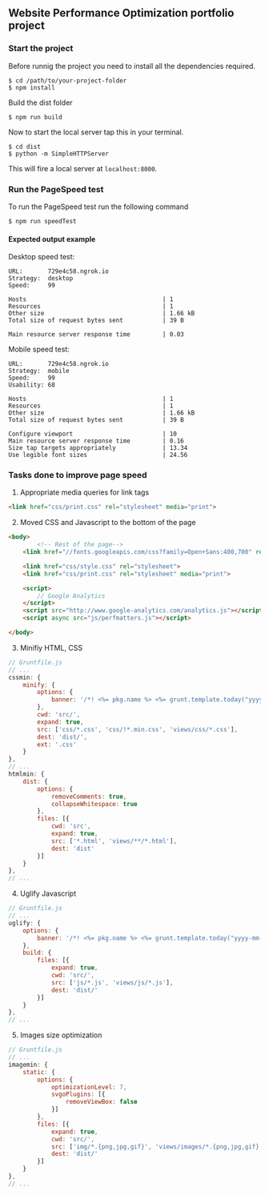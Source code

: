 ## Website Performance Optimization portfolio project

### Start the project
Before runnig the project you need to install all the dependencies required.
```shell
$ cd /path/to/your-project-folder
$ npm install
```

Build the dist folder
```shell
$ npm run build
```

Now to start the local server tap this in your terminal.

```shell
$ cd dist
$ python -m SimpleHTTPServer
```
This will fire a local server at `localhost:8000`.

### Run the PageSpeed test
To run the PageSpeed test run the following command
```shell
$ npm run speedTest
```
#### Expected output example

Desktop speed test:
```shell
URL:       729e4c58.ngrok.io
Strategy:  desktop
Speed:     99

Hosts                                      | 1
Resources                                  | 1
Other size                                 | 1.66 kB
Total size of request bytes sent           | 39 B

Main resource server response time         | 0.03
```


Mobile speed test:
```shell
URL:       729e4c58.ngrok.io
Strategy:  mobile
Speed:     99
Usability: 68

Hosts                                      | 1
Resources                                  | 1
Other size                                 | 1.66 kB
Total size of request bytes sent           | 39 B

Configure viewport                         | 10
Main resource server response time         | 0.16
Size tap targets appropriately             | 13.34
Use legible font sizes                     | 24.56
```

### Tasks done to improve page speed
1. Appropriate media queries for link tags
```html
<link href="css/print.css" rel="stylesheet" media="print">
```
2. Moved CSS and Javascript to the bottom of the page
```html
<body>
        <!-- Rest of the page-->
	<link href="//fonts.googleapis.com/css?family=Open+Sans:400,700" rel="stylesheet">

	<link href="css/style.css" rel="stylesheet">
	<link href="css/print.css" rel="stylesheet" media="print">

	<script>
		// Google Analytics
	</script>
	<script src="http://www.google-analytics.com/analytics.js"></script>
	<script async src="js/perfmatters.js"></script>

</body>
```

3. Minifiy HTML, CSS <br>
```javascript
// Gruntfile.js
// ...
cssmin: {
    minify: {
        options: {
            banner: '/*! <%= pkg.name %> <%= grunt.template.today("yyyy-mm-dd") %> */\n'
        },
        cwd: 'src/',
        expand: true,
        src: ['css/*.css', 'css/!*.min.css', 'views/css/*.css'],
        dest: 'dist/',
        ext: '.css'
    }
},
// ...
htmlmin: {
    dist: {
        options: {
            removeComments: true,
            collapseWhitespace: true
        },
        files: [{
            cwd: 'src',
            expand: true,
            src: ['*.html', 'views/**/*.html'],
            dest: 'dist'
        }]
    }
},
// ...
```
4. Uglify Javascript
```javascript
// Gruntfile.js
// ...
uglify: {
    options: {
        banner: '/*! <%= pkg.name %> <%= grunt.template.today("yyyy-mm-dd") %> */\n'
    },
    build: {
        files: [{
            expand: true,
            cwd: 'src/',
            src: ['js/*.js', 'views/js/*.js'],
            dest: 'dist/'
        }]
    }
},
// ...
```
5. Images size optimization
```javascript
// Gruntfile.js
// ...
imagemin: {
    static: {
        options: {
            optimizationLevel: 7,
            svgoPlugins: [{
                removeViewBox: false
            }]
        },
        files: [{
            expand: true,
            cwd: 'src/',
            src: ['img/*.{png,jpg,gif}', 'views/images/*.{png,jpg,gif}'],
            dest: 'dist/'
        }]
    }
},
// ...
```
